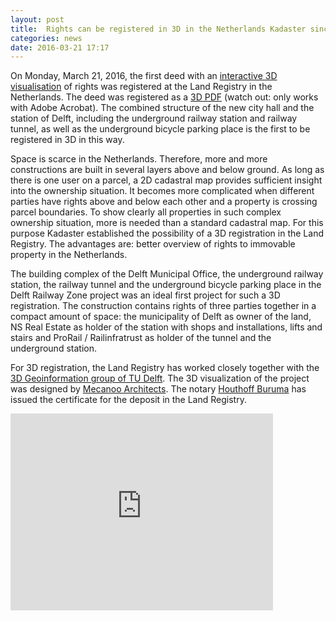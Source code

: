```yaml
---
layout: post
title:  Rights can be registered in 3D in the Netherlands Kadaster since today!
categories: news
date: 2016-03-21 17:17
---
```


On Monday, March 21, 2016, the first deed with an [interactive 3D visualisation](https://www.youtube.com/embed/vFMoH-2r7xo) of rights was registered at the Land Registry in the Netherlands. 
The deed was registered as a [3D PDF](https://3d.bk.tudelft.nl/pdfs/2016/3D2016001.pdf) (watch out: only works with Adobe Acrobat). 
The combined structure of the new city hall and the station of Delft, including the underground railway station and railway tunnel, as well as the underground bicycle parking place is the first to be registered in 3D in this way.

Space is scarce in the Netherlands. Therefore, more and more constructions are built in several layers above and below ground. As long as there is one user on a parcel, a 2D cadastral map provides sufficient insight into the ownership situation. It becomes more complicated when different parties have rights above and below each other and a property is crossing parcel boundaries. To show clearly all properties in such complex ownership situation, more is needed than a standard cadastral map. For this purpose Kadaster established the possibility of a 3D registration in the Land Registry. The advantages are: better overview of rights to immovable property in the Netherlands.

The building complex of the Delft Municipal Office, the underground railway station, the railway tunnel and the underground bicycle parking place in the Delft Railway Zone project was an ideal first project for such a 3D registration. The construction contains rights of three parties together in a compact amount of space: the municipality of Delft as owner of the land, NS Real Estate as holder of the station with shops and installations, lifts and stairs and ProRail / Railinfratrust as holder of the tunnel and the underground station.

For 3D registration, the Land Registry has worked closely together with the [3D Geoinformation group of TU Delft](https://3d.bk.tudelft.nl). 
The 3D visualization of the project was designed by [Mecanoo Architects](http://www.mecanoo.nl). The notary [Houthoff Buruma](http://www.houthoff.com) has issued the certificate for the deposit in the Land Registry.


<iframe width="420" height="315" src="https://www.youtube.com/embed/vFMoH-2r7xo" frameborder="0" allowfullscreen></iframe>
